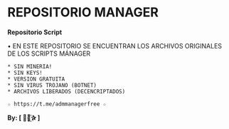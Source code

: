 ﻿# REPOSITORIO MANAGER

**Repositorio Script**

 • EN ESTE REPOSITORIO SE ENCUENTRAN LOS ARCHIVOS ORIGINALES DE LOS SCRIPTS MÁNAGER


```
* SIN MINERIA! 
* SIN KEYS! 
* VERSION GRATUITA 
* SIN VIRUS TROJANO (BOTNET) 
* ARCHIVOS LIBERADOS (DECENCRIPTADOS)
```

```
☆ https://t.me/admmanagerfree ☆

```

**By: [  ⃘⃤꙰✰ ]**